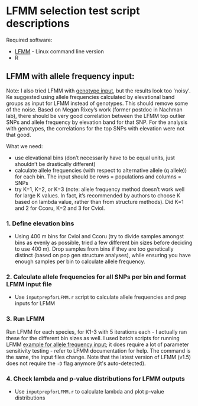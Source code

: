 # LFMM selection test script descriptions

Required software:
- [LFMM](http://membres-timc.imag.fr/Olivier.Francois/lfmm/software.htm) - Linux command line version
- R

## LFMM with allele frequency input:

Note: I also tried LFMM with [genotype input](./LFMM_fromgeno/), but the results look too 'noisy'. Ke suggested using allele frequencies calculated by elevational band groups as input for LFMM instead of genotypes. This should remove some of the noise. Based on Megan Rixey’s work (former postdoc in Nachman lab), there should be very good correlation between the LFMM top outlier SNPs and allele frequency by elevation band for that SNP. For the analysis with genotypes, the correlations for the top SNPs with elevation were not that good. 

What we need:
- use elevational bins (don’t necessarily have to be equal units, just shouldn’t be drastically different)
- calculate allele frequencies (with respect to alternative allele (q allele)) for each bin. The input should be rows = populations and columns = SNPs
- try K=1, K=2, or K=3 (note: allele frequency method doesn’t work well for large K values. In fact, it’s recommended by authors to choose K based on lambda value, rather than from structure methods). Did K=1 and 2 for Ccoru, K=2 and 3 for Cviol.

### 1. Define elevation bins
- Using 400 m bins for Cviol and Ccoru (try to divide samples amongst bins as evenly as possible, tried a few different bin sizes before deciding to use 400 m). Drop samples from bins if they are too genetically distinct (based on pop gen structure analyses), while ensuring you have enough samples per bin to calculate allele frequency. 
  
### 2. Calculate allele frequencies for all SNPs per bin and format LFMM input file

- Use `inputprepforLFMM.r` script to calculate allele frequencies and prep inputs for LFMM

### 3. Run LFMM

Run LFMM for each species, for K1-3 with 5 iterations each - I actually ran these for the different bin sizes as well. I used batch scripts for running LFMM [example for allele frequency input](./LFMM_fromallelefreq); it does require a lot of parameter sensitivity testing - refer to LFMM documentation for help. The command is the same, the input files change. Note that the latest version of LFMM (v1.5) does not require the `-D` flag anymore (it's auto-detected).

### 4. Check lambda and p-value distributions for LFMM outputs

- Use `inputprepforLFMM.r` to calculate lambda and plot p-value distributions

